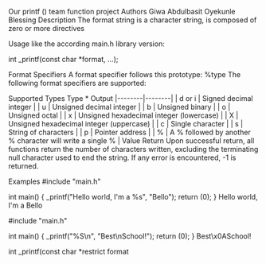Our printf () team  function project
Authors
Giwa Abdulbasit
Oyekunle Blessing
Description
The format string is a character string, is composed of zero or more directives

Usage
like the according main.h library version:

int _printf(const char *format, ...);

Format Specifiers
A format specifier follows this prototype: %type The following format specifiers are supported:

Supported Types
Type * Output |--------|--------| | d or i | Signed decimal integer | | u | Unsigned decimal integer | | b | Unsigned binary | | o | Unsigned octal | | x | Unsigned hexadecimal integer (lowercase) | | X | Unsigned hexadecimal integer (uppercase) | | c | Single character | | s | String of characters | | p | Pointer address | | % | A % followed by another % character will write a single % |
Value Return
Upon successful return, all functions return the number of characters written, excluding the terminating null character used to end the string. If any error is encountered, -1 is returned.

Examples
#include "main.h"

int main()
{
	_printf("Hello world, I'm a %s", "Bello");
	return (0);
}
Hello world, I'm a Bello

#include "main.h"

int main()
{
	_printf("%S\n", "Best\nSchool!");
	return (0);
}
Best\x0ASchool!

int _printf(const char *restrict format
